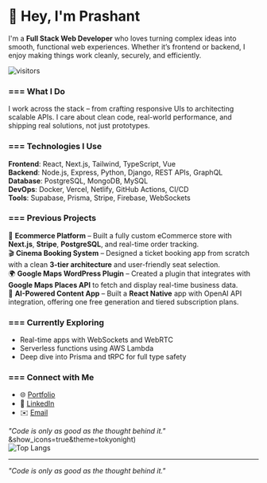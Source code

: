 # 👋 Hey, I'm Prashant

I'm a **Full Stack Web Developer** who loves turning complex ideas into smooth, functional web experiences. Whether it’s frontend or backend, I enjoy making things work cleanly, securely, and efficiently.

![visitors](https://komarev.com/ghpvc/?username=perfectopdev&label=Profile%20Views&color=blue)

### === What I Do

I work across the stack – from crafting responsive UIs to architecting scalable APIs. I care about clean code, real-world performance, and shipping real solutions, not just prototypes.

### === Technologies I Use

**Frontend**: React, Next.js, Tailwind, TypeScript, Vue  
**Backend**: Node.js, Express, Python, Django, REST APIs, GraphQL  
**Database**: PostgreSQL, MongoDB, MySQL  
**DevOps**: Docker, Vercel, Netlify, GitHub Actions, CI/CD  
**Tools**: Supabase, Prisma, Stripe, Firebase, WebSockets

### === Previous Projects

🛒 **Ecommerce Platform** – Built a fully custom eCommerce store with **Next.js**, **Stripe**, **PostgreSQL**, and real-time order tracking.  
🎬 **Cinema Booking System** – Designed a ticket booking app from scratch with a clean **3-tier architecture** and user-friendly seat selection.  
🌍 **Google Maps WordPress Plugin** – Created a plugin that integrates with **Google Maps Places API** to fetch and display real-time business data.  
🧠 **AI-Powered Content App** – Built a **React Native** app with OpenAI API integration, offering one free generation and tiered subscription plans.

### === Currently Exploring

- Real-time apps with WebSockets and WebRTC  
- Serverless functions using AWS Lambda  
- Deep dive into Prisma and tRPC for full type safety

### === Connect with Me

- 🌐 [Portfolio](https://your-portfolio.com)  
- 💼 [LinkedIn](https://linkedin.com/in/yourname)  
- ✉️ [Email](mailto:your.email@example.com)

_"Code is only as good as the thought behind it."_
&show_icons=true&theme=tokyonight)  
![Top Langs](https://github-readme-stats.vercel.app/api/top-langs/?username=yourusername&layout=compact&theme=tokyonight)

---

_"Code is only as good as the thought behind it."_
